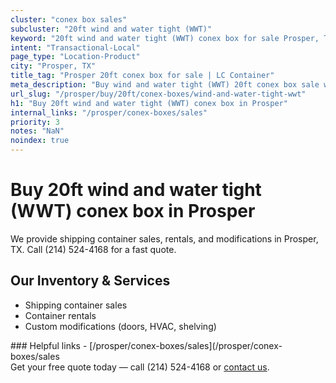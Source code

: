 ```yaml
---
cluster: "conex box sales"
subcluster: "20ft wind and water tight (WWT)"
keyword: "20ft wind and water tight (WWT) conex box for sale Prosper, TX"
intent: "Transactional-Local"
page_type: "Location-Product"
city: "Prosper, TX"
title_tag: "Prosper 20ft conex box for sale | LC Container"
meta_description: "Buy wind and water tight (WWT) 20ft conex box sale with local delivery in Prosper, TX. LC Container — local Since 2003. Request a fast quote today."
url_slug: "/prosper/buy/20ft/conex-boxes/wind-and-water-tight-wwt"
h1: "Buy 20ft wind and water tight (WWT) conex box in Prosper"
internal_links: "/prosper/conex-boxes/sales"
priority: 3
notes: "NaN"
noindex: true
---
```


# Buy 20ft wind and water tight (WWT) conex box in Prosper

We provide shipping container sales, rentals, and modifications in Prosper, TX. Call (214) 524-4168 for a fast quote.

## Our Inventory & Services
- Shipping container sales
- Container rentals
- Custom modifications (doors, HVAC, shelving)

<div data-section="internal-links">
### Helpful links
- [/prosper/conex-boxes/sales](/prosper/conex-boxes/sales
</div>

<div data-section="cta">
Get your free quote today — call (214) 524-4168 or <a href="/contact">contact us</a>.
</div>

<script type="application/ld+json">{"@context":"https://schema.org","@type":"FAQPage","mainEntity":[{"@type":"Question","name":"How much does delivery cost in Prosper, TX?","acceptedAnswer":{"@type":"Answer","text":"Delivery costs vary by distance and container size. Most deliveries in Prosper, TX range from $150-$300. Call (214) 524-4168 for an exact quote based on your specific location."}},{"@type":"Question","name":"Do you offer financing or payment plans?","acceptedAnswer":{"@type":"Answer","text":"We accept major credit cards, checks, and can discuss commercial terms for bulk purchases. Call (214) 524-4168 to discuss options."}},{"@type":"Question","name":"Can you customize containers in Prosper, TX?","acceptedAnswer":{"@type":"Answer","text":"Yes — we perform modifications like doors, HVAC, insulation, and shelving. Request a custom quote at (214) 524-4168 or via our contact form."}}]}</script>
